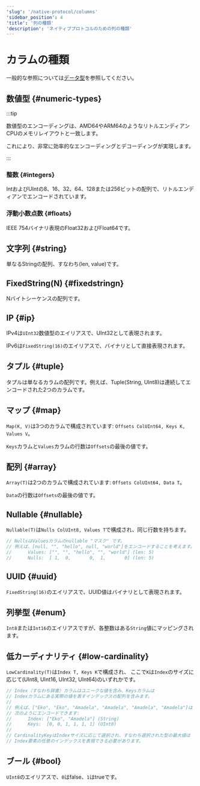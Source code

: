 ```yaml
---
'slug': '/native-protocol/columns'
'sidebar_position': 4
'title': '列の種類'
'description': 'ネイティブプロトコルのための列の種類'
---
```





# カラムの種類

一般的な参照については[データ型](/sql-reference/data-types/)を参照してください。

## 数値型 {#numeric-types}

:::tip

数値型のエンコーディングは、AMD64やARM64のようなリトルエンディアンCPUのメモリレイアウトと一致します。

これにより、非常に効率的なエンコーディングとデコーディングが実現します。

:::

### 整数 {#integers}

IntおよびUIntの8、16、32、64、128または256ビットの配列で、リトルエンディアンでエンコードされています。

### 浮動小数点数 {#floats}

IEEE 754バイナリ表現のFloat32およびFloat64です。

## 文字列 {#string}

単なるStringの配列、すなわち(len, value)です。

## FixedString(N) {#fixedstringn}

Nバイトシーケンスの配列です。

## IP {#ip}

IPv4は`UInt32`数値型のエイリアスで、UInt32として表現されます。

IPv6は`FixedString(16)`のエイリアスで、バイナリとして直接表現されます。

## タプル {#tuple}

タプルは単なるカラムの配列です。例えば、Tuple(String, UInt8)は連続してエンコードされた2つのカラムです。

## マップ {#map}

`Map(K, V)`は3つのカラムで構成されています: `Offsets ColUInt64, Keys K, Values V`。

`Keys`カラムと`Values`カラムの行数は`Offsets`の最後の値です。

## 配列 {#array}

`Array(T)`は2つのカラムで構成されています: `Offsets ColUInt64, Data T`。

`Data`の行数は`Offsets`の最後の値です。

## Nullable {#nullable}

`Nullable(T)`は`Nulls ColUInt8, Values T`で構成され、同じ行数を持ちます。

```go
// NullsはValuesカラムのnullable "マスク" です。
// 例えば、[null, "", "hello", null, "world"]をエンコードすることを考えます。
//      Values: ["", "", "hello", "", "world"] (len: 5)
//      Nulls:  [ 1,  0,       0,  1,       0] (len: 5)
```

## UUID {#uuid}

`FixedString(16)`のエイリアスで、UUID値はバイナリとして表現されます。

## 列挙型 {#enum}

`Int8`または`Int16`のエイリアスですが、各整数はある`String`値にマッピングされます。

## 低カーディナリティ {#low-cardinality}

`LowCardinality(T)`は`Index T, Keys K`で構成され、
ここで`K`は`Index`のサイズに応じて(UInt8, UInt16, UInt32, UInt64)のいずれかです。

```go
// Index（すなわち辞書）カラムはユニークな値を含み、Keysカラムは
// Indexカラムにある実際の値を表すインデックスの配列を含みます。
//
// 例えば、["Eko", "Eko", "Amadela", "Amadela", "Amadela", "Amadela"]は
// 次のようにエンコードできます:
//      Index: ["Eko", "Amadela"] (String)
//      Keys:  [0, 0, 1, 1, 1, 1] (UInt8)
//
// CardinalityKeyはIndexサイズに応じて選択され、すなわち選択された型の最大値は
// Index要素の任意のインデックスを表現できる必要があります。
```

## ブール {#bool}

`UInt8`のエイリアスで、`0`はfalse、`1`はtrueです。
